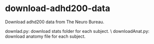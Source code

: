 # download-adhd200-data
Download adhd200 data from The Neuro Bureau.
 
downlad.py: download stats folder for each subject. \\
downloadAnat.py: download anatomy file for each subject.

